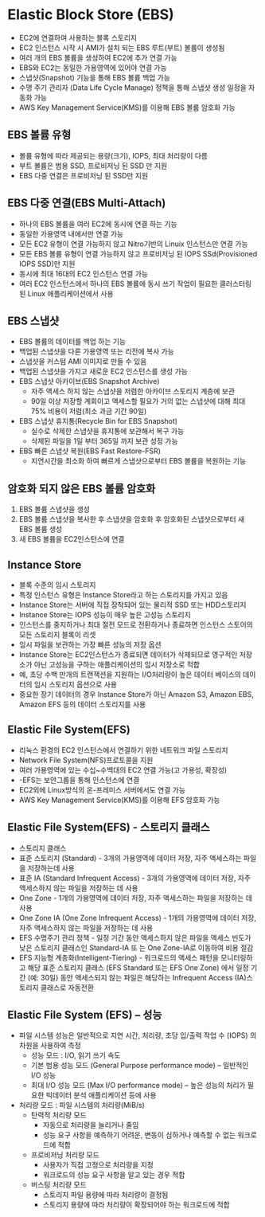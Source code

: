 # Elastic Block Store (EBS)
- EC2에 연결하여 사용하는 블록 스토리지
- EC2 인스턴스 시작 시 AMI가 설치 되는 EBS 루트(부트) 볼륨이 생성됨
- 여러 개의 EBS 볼륨을 생성하여 EC2에 추가 연결 가능
- EBS와 EC2는 동일한 가용영역에 있어야 연결 가능
- 스냅샷(Snapshot) 기능을 통해 EBS 볼륨 백업 가능
- 수명 주기 관리자 (Data Life Cycle Manage) 정책을 통해 스냅샷 생성 일정을 자동화 가능
- AWS Key Management Service(KMS)를 이용해 EBS 볼륨 암호화 가능

## EBS 볼륨 유형
- 볼륨 유형에 따라 제공되는 용량(크기), IOPS, 최대 처리량이 다름
- 부트 볼륨은 범용 SSD, 프로비저닝 된 SSD 만 지원
- EBS 다중 연결은 프로비저닝 된 SSD만 지원

## EBS 다중 연결(EBS Multi-Attach)
- 하나의 EBS 볼륨을 여러 EC2에  동시에 연결 하는 기능
- 동일한 가용영역 내에서만 연결 가능
- 모든 EC2 유형이 연결 가능하지 않고 Nitro기반의 Linuix 인스턴스만 연결 가능
- 모든 EBS 볼륨 유형이 연결 가능하지 않고 프로비저닝 된 IOPS SSd(Provisioned IOPS SSD)만 지원
- 동시에 최대 16대의 EC2 인스턴스 연결 가능
- 여러 EC2 인스턴스에서 하나의 EBS 볼륨에 동시 쓰기 작업이 필요한 클러스터링 된 Linux 애플리케이션에서 사용

## EBS 스냅샷
- EBS 볼륨의 데이터를 백업 하는 기능
- 백업된 스냅샷을 다른 가용영역 또는 리전에 복사 가능
- 스냅샷을 커스텀 AMI 이미지로 만들 수 있음
- 백업된 스냅샷을 가지고 새로운 EC2 인스턴스를 생성 가능
- EBS 스냅샷 아카이브(EBS Snapshot Archive)
  - 자주 액세스 하지 않는 스냅샷을 저렴한 아카이브 스토리지 계층에 보관
  - 90일 이상 저장할 계회이고 액세스할 필요가 거의 없는 스냅샷에 대해 최대 75% 비용이 저렴(최소 과금 기간 90일)
- EBS 스냅샷 휴지통(Recycle Bin for EBS Snapshot)
  - 실수로 삭제한 스냅샷을 휴지통에 보관해서 복구 가능
  - 삭제된 파일을 1일 부터 365일 까지 보관 성정 가능
- EBS 빠른 스냅샷 복원(EBS Fast Restore-FSR)
  - 지연시간을 최소화 하여 빠르게 스냅샷으로부터 EBS 볼륨을 복원하는 기능

## 암호화 되지 않은 EBS 볼륨 암호화
1. EBS 볼륨 스냅샷을 생성
2. EBS 볼륨 스냅샷을 복사한 후 스냅샷을 암호화 후 암호화된 스냅샷으로부터 새 EBS 볼륨 생성
3. 새 EBS 볼륨을 EC2인스턴스에 연결

## Instance Store
 - 블록 수준의 임시 스토리지
 - 특정 인스턴스 유형은 Instance Store라고 하는 스토리지를 가지고 있음
 - Instance Store는 서버에 직접 장착되어 있는 물리적 SSD 또는 HDD스토리지
 - Instance Store는 IOPS 성능이 매우 높은 고성능 스토리지
 - 인스턴스를 중지하거나 최대 절전 모드로 전환하거나 종료하면 인스턴스 스토어의 모든 스토리지 블록이 리셋 
 - 임시 파일을 보관하는 가장 빠른 성능의 저장 옵션
 - Instance Store는 EC2인스턴스가 종료되면 데이터가 삭제되므로 영구적인 저장소가 아닌 고성능을 구하는 애플리케이션의 임시 저장소로 적합 
 - 예, 초당 수백 만개의 트랜잭션을 지원하는 I/O처리량이 높은 데이터 베이스의 데이터의 임시 스토리지 옵션으로 사용
- 중요한 장기 데이터의 경우 Instance Store가 아닌 Amazon S3, Amazon EBS, Amazon EFS 등의 데이터 스토리지를 사용

## Elastic File System(EFS)
- 리눅스 환경의 EC2 인스턴스에서 연결하기 위한 네트워크 파일 스토리지
- Network File System(NFS)프로토콜을 지원
- 여러 가용영역에 있는 수십~수백대의 EC2 연결 가능(고 가용성, 확장성)
- -EFS는 보안그룹을 통해 인스턴스에 연결
- EC2외에 Linux방식의 온-프레미스 서버에서도 연결 가능
- AWS Key Management Service(KMS)를 이용해 EFS 암호화 가능

## Elastic File System(EFS) - 스토리지 클래스
- 스토리지 클래스
- 표준 스토리지 (Standard) - 3개의 가용영역에 데이터 저장, 자주 액세스하는 파일을 저장하는데 사용
- 표준 IA (Standard Infrequent Access) - 3개의 가용영역에 데이터 저장, 자주 액세스하지 않는 파일을 저장하는 데 사용
- One Zone - 1개의 가용영역에 데이터 저장, 자주 액세스하는 파일을 저장하는 데 사용
- One Zone IA (One Zone Infrequent Access) - 1개의 가용영역에 데이터 저장, 자주 액세스하지 않는 파일을 저장하는 데 사용
- EFS 수명주기 관리 정책 - 일정 기간 동안 액세스하지 않은 파일을 액세스 빈도가 낮은 스토리지 클래스인 Standard-IA 또 는 One Zone-IA로 이동하여 비용 절감
- EFS 지능형 계층화(Intelligent-Tiering) - 워크로드의 액세스 패턴을 모니터링하고 해당 표준 스토리지 클래스 (EFS Standard 또는 EFS One Zone) 에서 일정 기간 (예: 30일) 동안 액세스되지 않는 파일은 해당하는 Infrequent Access (IA)스토리지 클래스로 자동전환

## Elastic File System (EFS) – 성능
- 파일 시스템 성능은 일반적으로 지연 시간, 처리량, 초당 입/출력 작업 수 (IOPS) 의 차원을 사용하여 측정
  - 성능 모드 : I/O, 읽기 쓰기 속도
   - 기본 범용 성능 모드 (General Purpose performance mode) – 일반적인 I/O 성능
  - 최대 I/O 성능 모드 (Max I/O performance mode) – 높은 성능의 처리가 필요한 빅데이터 분석 애플리케이션 등에 사용
- 처리량 모드 : 파일 시스템의 처리량(MiB/s)
  - 탄력적 처리량 모드
    - 자동으로 처리량을 늘리거나 줄임
    - 성능 요구 사항을 예측하기 어려운, 변동이 심하거나 예측할 수 없는 워크로드에 적합
  - 프로비저닝 처리량 모드
    - 사용자가 직접 고정으로 처리량을 지정
    - 워크로드의 성능 요구 사항을 알고 있는 경우 적합
  - 버스팅 처리량 모드
    - 스토리지 파일 용량에 따라 처리량이 결정됨
    - 스토리지 용량에 따라 처리량이 확장되어야 하는 워크로드에 적합